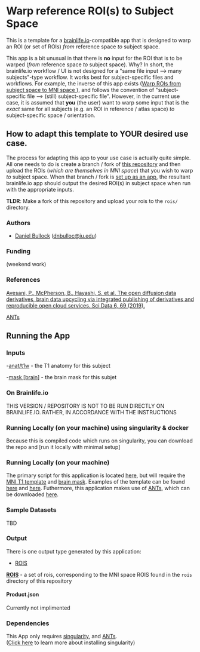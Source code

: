 # Warp reference ROI(s) to Subject Space
This is a template for a [brainlife.io](https://brainlife.io/apps)-compatible app that is designed to warp an ROI (or set of ROIs) _from_ reference space _to_ subject space.  

This app is a bit unusual in that there is **no** input for the ROI that is to be warped (_from_ reference space _to_ subject space).  Why?  In short, the brainlife.io workflow / UI is not designed for a "same file input --> many subjects"-type workflow.  It works best for subject-specific files and workflows.  For example, the inverse of this app exists ([Warp ROIs from subject space to MNI space ](https://brainlife.io/app/5c7319a5badd19003102e8d8)), and follows the convention of "subject-specific file --> (still) subject-specific file".  However, in the current use case, it is assumed that **you** (the user) want to warp some input that is the _exact_ same for all subjects (e.g. an ROI in reference / atlas space) _to_ subject-specific space / orientation.

## How to adapt this template to YOUR desired use case.
The process for adapting this app to your use case is actually quite simple.  All one needs to do is create a branch / fork of [this repository](https://github.com/DanNBullock/app-warp_refROI_to_subjSpace/tree/master) and then upload the ROIs (_which are themselves in MNI space_) that you wish to warp _to_ subject space.  When that branch / fork is [set up as an app](https://brainlife.io/docs/apps/register/), the resultant brainlife.io app should output the desired ROI(s) in subject space when run with the appropriate inputs.

**TLDR**: Make a fork of this repository and upload your rois to the `rois/` directory. 

### Authors
- [Daniel Bullock](https://github.com/DanNBullock) (dnbulloc@iu.edu)


### Funding 
(weekend work)

### References 
[Avesani, P., McPherson, B., Hayashi, S. et al. The open diffusion data derivatives, brain data upcycling via integrated publishing of derivatives and reproducible open cloud services. Sci Data 6, 69 (2019).](https://doi.org/10.1038/s41597-019-0073-y)


[ANTs](http://picsl.upenn.edu/software/ants/)

## Running the App 

### Inputs

-[anat/t1w](https://brainlife.io/datatypes/58c33bcee13a50849b25879a) - the T1 anatomy for this subject

-[mask [brain]](https://brainlife.io/datatypes/5a281aee2c214c9ba83ce620) - the brain mask for this subjet


### On Brainlife.io

THIS VERSION / REPOSITORY IS NOT TO BE RUN DIRECTLY ON BRAINLIFE.IO.  RATHER, IN ACCORDANCE WITH THE INSTRUCTIONS 

### Running Locally (on your machine) using singularity & docker

Because this is compiled code which runs on singularity, you can download the repo and [run it locally with minimal setup]

### Running Locally (on your machine)

The primary script for this application is located [here](https://github.com/DanNBullock/app-warp_refROI_to_subjSpace/blob/master/CoordTransform.sh), but will require the [MNI T1 template](https://github.com/DanNBullock/app-warp_refROI_to_subjSpace/blob/2e3e26993617897b34e52456d39e24947a09ba0e/CoordTransform.sh#L21) and [brain mask](https://github.com/DanNBullock/app-warp_refROI_to_subjSpace/blob/2e3e26993617897b34e52456d39e24947a09ba0e/CoordTransform.sh#L22).  Examples of the template can be found [here](http://www.bic.mni.mcgill.ca/ServicesAtlases/ICBM152NLin2009) and [here](https://fsl.fmrib.ox.ac.uk/fsl/fslwiki/Atlases).  Futhermore, this application makes use of [ANTs](http://picsl.upenn.edu/software/ants/), which can be downloaded [here](https://github.com/ANTsX/ANTs).

### Sample Datasets

TBD

### Output

There is one output type generated by this application:
- [ROIS](https://brainlife.io/datatypes/5be9ea0315a8683a39a1ebd9)

[**ROIS**](https://brainlife.io/datatypes/5be9ea0315a8683a39a1ebd9) - a set of rois, corresponding to the MNI space ROIS found in the `rois` directory of this repository

#### Product.json

Currently not implimented

### Dependencies

This App only requires [singularity](https://www.sylabs.io/singularity/), and [ANTs](http://picsl.upenn.edu/software/ants/).  
([Click here](https://singularity.lbl.gov/docs-installation) to learn more about installing singularity)

 
